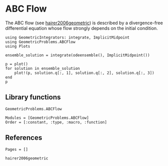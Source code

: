 # ABC Flow 

The ABC flow (see [hairer2006geometric](@cite)) is described by a divergence-free differential equation whose flow strongly depends on the initial condition. 

```@example
using GeometricIntegrators: integrate, ImplicitMidpoint
using GeometricProblems.ABCFlow
using Plots

ensemble_solution = integrate(odeensemble(), ImplicitMidpoint())

p = plot()
for solution in ensemble_solution
    plot!(p, solution.q[:, 1], solution.q[:, 2], solution.q[:, 3])
end
p
```

## Library functions

```@docs 
GeometricProblems.ABCFlow
```

```@autodocs
Modules = [GeometricProblems.ABCFlow]
Order = [:constant, :type, :macro, :function]
```

## References

```@bibliography
Pages = []

hairer2006geometric
```
